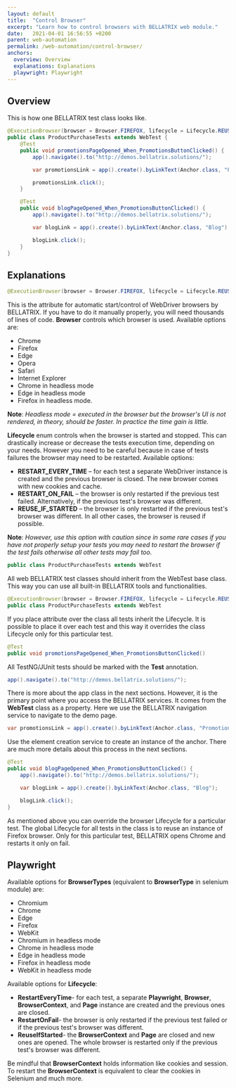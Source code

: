 ```yaml
---
layout: default
title:  "Control Browser"
excerpt: "Learn how to control browsers with BELLATRIX web module."
date:   2021-04-01 16:56:55 +0200
parent: web-automation
permalink: /web-automation/control-browser/
anchors:
  overview: Overview
  explanations: Explanations
  playwright: Playwright
---
```

Overview
--------

This is how one BELLATRIX test class looks like.
```java
@ExecutionBrowser(browser = Browser.FIREFOX, lifecycle = Lifecycle.REUSE_IF_STARTED)
public class ProductPurchaseTests extends WebTest {
    @Test
    public void promotionsPageOpened_When_PromotionsButtonClicked() {
        app().navigate().to("http://demos.bellatrix.solutions/");

        var promotionsLink = app().create().byLinkText(Anchor.class, "Promotions");

        promotionsLink.click();
    }

    @Test
    public void blogPageOpened_When_PromotionsButtonClicked() {
        app().navigate().to("http://demos.bellatrix.solutions/");

        var blogLink = app().create().byLinkText(Anchor.class, "Blog");

        blogLink.click();
    }
}
```

Explanations
------------
```java
@ExecutionBrowser(browser = Browser.FIREFOX, lifecycle = Lifecycle.REUSE_IF_STARTED)
```
This is the attribute for automatic start/control of WebDriver browsers by BELLATRIX. If you have to do it manually properly, you will need thousands of lines of code. 
**Browser** controls which browser is used. Available options are:
- Chrome
- Firefox
- Edge
- Opera
- Safari
- Internet Explorer
- Chrome in headless mode
- Edge in headless mode
- Firefox in headless mode.

**Note**: *Headless mode = executed in the browser but the browser's UI is not rendered, in theory, should be faster. In practice the time gain is little.*

**Lifecycle** enum controls when the browser is started and stopped. This can drastically increase or decrease the tests execution time, depending on your needs. However you need to be careful because in case of tests failures the browser may need to be restarted.
Available options:
- **RESTART_EVERY_TIME** – for each test a separate WebDriver instance is created and the previous browser is closed. The new browser comes with new cookies and cache.
- **RESTART_ON_FAIL** – the browser is only restarted if the previous test failed. Alternatively, if the previous test's browser was different.
- **REUSE_IF_STARTED** – the browser is only restarted if the previous test's browser was different. In all other cases, the browser is reused if possible.

**Note**: *However, use this option with caution since in some rare cases if you have not properly setup your tests you may need to restart the browser if the test fails otherwise all other tests may fail too.*

```java
public class ProductPurchaseTests extends WebTest
```
All web BELLATRIX test classes should inherit from the WebTest base class. This way you can use all built-in BELLATRIX tools and functionalities.
```java
@ExecutionBrowser(browser = Browser.FIREFOX, lifecycle = Lifecycle.REUSE_IF_STARTED)
public class ProductPurchaseTests extends WebTest
```
If you place attribute over the class all tests inherit the Lifecycle. It is possible to place it over each test and this way it overrides the class Lifecycle only for this particular test.
```java
@Test
public void promotionsPageOpened_When_PromotionsButtonClicked()
```
All TestNG/JUnit tests should be marked with the **Test** annotation.
```java
app().navigate().to("http://demos.bellatrix.solutions/");
```
There is more about the app class in the next sections. However, it is the primary point where you access the BELLATRIX services. It comes from the **WebTest** class as a property. Here we use the BELLATRIX navigation service to navigate to the demo page.
```java
var promotionsLink = app().create().byLinkText(Anchor.class, "Promotions");
```
Use the element creation service to create an instance of the anchor. There are much more details about this process in the next sections.
```java
@Test
public void blogPageOpened_When_PromotionsButtonClicked() {
    app().navigate().to("http://demos.bellatrix.solutions/");

    var blogLink = app().create().byLinkText(Anchor.class, "Blog");

    blogLink.click();
}
```
As mentioned above you can override the browser Lifecycle for a particular test. The global Lifecycle for all tests in the class is to reuse an instance of Firefox browser. Only for this particular test, BELLATRIX opens Chrome and restarts it only on fail.

Playwright
------------
Available options for **BrowserTypes** (equivalent to **BrowserType** in selenium module) are:
- Chromium
- Chrome
- Edge
- Firefox
- WebKit
- Chromium in headless mode
- Chrome in headless mode
- Edge in headless mode
- Firefox in headless mode
- WebKit in headless mode

Available options for **Lifecycle**:
- **RestartEveryTime**- for each test, a separate **Playwright**, **Browser**, **BrowserContext**, and **Page** instance are created and the previous ones are closed.
- **RestartOnFail**- the browser is only restarted if the previous test failed or if the previous test's browser was different.
- **ReuseIfStarted**- the **BrowserContext** and **Page** are closed and new ones are opened. The whole browser is restarted only if the previous test's browser was different.

Be mindful that **BrowserContext** holds information like cookies and session. To restart the **BrowserContext** is equivalent to clear the cookies in Selenium and much more.